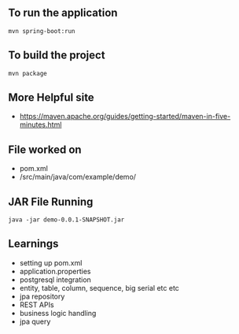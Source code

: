 ## To run the application
`mvn spring-boot:run`

## To build the project
`mvn package`

## More Helpful site
- https://maven.apache.org/guides/getting-started/maven-in-five-minutes.html

## File worked on
- pom.xml
- /src/main/java/com/example/demo/

## JAR File Running
`java -jar demo-0.0.1-SNAPSHOT.jar`

## Learnings
- setting up pom.xml
- application.properties
- postgresql integration
- entity, table, column, sequence, big serial etc etc
- jpa repository
- REST APIs
- business logic handling
- jpa query